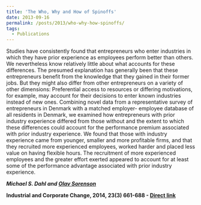 ```yaml
---
title: 'The Who, Why and How of Spinoffs'
date: 2013-09-16
permalink: /posts/2013/who-why-how-spinoffs/
tags:
  - Publications
---
```


Studies have consistently found that entrepreneurs who enter industries in which they have prior experience as employees perform better than others. We nevertheless know relatively little about what accounts for these differences. The presumed explanation has generally been that these entrepreneurs benefit from the knowledge that they gained in their former jobs. But they might also differ from other entrepreneurs on a variety of other dimensions: Preferential access to resources or differing motivations, for example, may account for their decisions to enter known industries instead of new ones. Combining novel data from a representative survey of entrepreneurs in Denmark with a matched employer- employee database of all residents in Denmark, we examined how entrepreneurs with prior industry experience differed from those without and the extent to which these differences could account for the performance premium associated with prior industry experience. We found that those with industry experience came from younger, smaller and more profitable firms, and that they recruited more experienced employees, worked harder and placed less value on having flexible hours. The recruitment of more experienced employees and the greater effort exerted appeared to account for at least some of the performance advantage associated with prior industry experience.

_**Michael S. Dahl and [Olav Sorenson](http://www.olavsorenson.net)**_

**Industrial and Corporate Change, 2014, 23(3) 661-688 - [Direct link](http://dx.doi.org/10.1093/icc/dtt032)**
